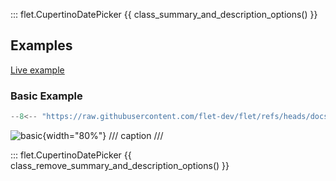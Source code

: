 ::: flet.CupertinoDatePicker
{{ class_summary_and_description_options() }}

## Examples

[Live example](https://flet-controls-gallery.fly.dev/dialogs/cupertinodatepicker)

### Basic Example

```python
--8<-- "https://raw.githubusercontent.com/flet-dev/flet/refs/heads/docs/sdk/python/examples/controls/cupertino-date-picker/basic.py"
```

![basic](https://raw.githubusercontent.com/flet-dev/flet/docs/sdk/python/examples/controls/cupertino-date-picker/media/basic.gif){width="80%"}
/// caption
///

::: flet.CupertinoDatePicker
{{ class_remove_summary_and_description_options() }}
